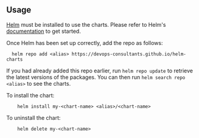 ## Usage

[Helm](https://helm.sh) must be installed to use the charts.  Please refer to
Helm's [documentation](https://helm.sh/docs) to get started.

Once Helm has been set up correctly, add the repo as follows:

```shell
  helm repo add <alias> https://devops-consultants.github.io/helm-charts
```

If you had already added this repo earlier, run `helm repo update` to retrieve
the latest versions of the packages.  You can then run `helm search repo <alias>` to see the charts.

To install the <chart-name> chart:

```shell
    helm install my-<chart-name> <alias>/<chart-name>
```

To uninstall the chart:

```shell
    helm delete my-<chart-name>
```
